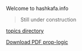 Welcome to hashkafa.info

>Still under construction

[topics directory](topics/index.html)

[Download PDF prop-logic](pdf/prop-logic.pdf)

